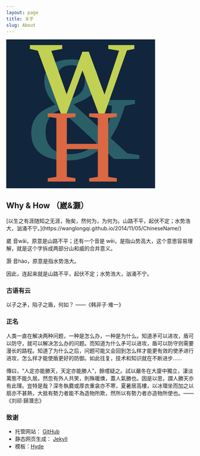```yaml
---
layout: page
title: 关于
slug: About
---
```

<img src="/public/logo.svg" align="center" alt="Logo"/>
<h2>Why & How （崴&灏）</h2>
[以生之有涯随知之无涯，殆矣，然何为，为何为。山路不平，起伏不定；水势浩大，汹涌不宁。](https://wanglongqi.github.io/2014/11/05/ChineseName/)

<p class="message">
崴 音wǎi，原意是山路不平；还有一个音是 wēi，是指山势高大，这个意思容易理解，就是这个字拆成两部分山和威的合并意义。<br/>

灏 音hào，原意是指水势浩大。<br/>

因此，连起来就是山路不平，起伏不定；水势浩大，汹涌不宁。<br/>
</p>

### 古语有云

<p class="message">
  以子之矛，陷子之盾，何如？	——《韩非子·难一》<br/>
</p>

### 正名

人类一直在解决两种问题，一种是怎么办，一种是为什么。知道矛可以进攻，盾可以防守，就可以解决怎么办的问题。而知道为什么矛可以进攻，盾可以防守则需要漫长的路程。知道了为什么之后，问题可能又会回到怎么样才能更有效的使矛进行进攻，怎么样才能使盾更好的防御。如此往复，技术和知识就在不断进步……

<p class="message">
  傳曰，“人定亦能勝天，天定亦能勝人”，餘嚐疑之。試以嚴冬在大廈中獨立，淒淡萬態不能久居。然忽有外人共笑，則殊暖燠，蓋人氣勝也。因是以思，謂人勝天亦有此理。豈特是哉？深冬執爨或厚衣重衾亦不寒，夏暑居高樓，以冰環坐而加之以扇亦不甚熱，大抵有勢力者能不為造物所欺，然所以有勢力者亦造物所使也。——《刘祁·歸潛志》
</p>

### 致谢

* 托管网站： [GitHub](http://github.io)
* 静态网页生成： [Jekyll](http://jekyllrb.com/)
* 模板：[Hyde](http://hyde.getpoole.com)
